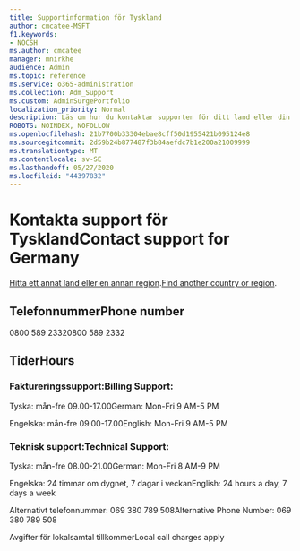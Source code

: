 ```yaml
---
title: Supportinformation för Tyskland
author: cmcatee-MSFT
f1.keywords:
- NOCSH
ms.author: cmcatee
manager: mnirkhe
audience: Admin
ms.topic: reference
ms.service: o365-administration
ms.collection: Adm_Support
ms.custom: AdminSurgePortfolio
localization_priority: Normal
description: Läs om hur du kontaktar supporten för ditt land eller din region.
ROBOTS: NOINDEX, NOFOLLOW
ms.openlocfilehash: 21b7700b33304ebae8cff50d1955421b095124e8
ms.sourcegitcommit: 2d59b24b877487f3b84aefdc7b1e200a21009999
ms.translationtype: MT
ms.contentlocale: sv-SE
ms.lasthandoff: 05/27/2020
ms.locfileid: "44397832"
---
```

# <a name="contact-support-for-germany"></a><span data-ttu-id="ecd30-103">Kontakta support för Tyskland</span><span class="sxs-lookup"><span data-stu-id="ecd30-103">Contact support for Germany</span></span>

<span data-ttu-id="ecd30-104">[Hitta ett annat land eller en annan region](../contact-support-for-business-products.md).</span><span class="sxs-lookup"><span data-stu-id="ecd30-104">[Find another country or region](../contact-support-for-business-products.md).</span></span>

## <a name="phone-number"></a><span data-ttu-id="ecd30-105">Telefonnummer</span><span class="sxs-lookup"><span data-stu-id="ecd30-105">Phone number</span></span>
<span data-ttu-id="ecd30-106">0800 589 2332</span><span class="sxs-lookup"><span data-stu-id="ecd30-106">0800 589 2332</span></span>

## <a name="hours"></a><span data-ttu-id="ecd30-107">Tider</span><span class="sxs-lookup"><span data-stu-id="ecd30-107">Hours</span></span>
### <a name="billing-support"></a><span data-ttu-id="ecd30-108">Faktureringssupport:</span><span class="sxs-lookup"><span data-stu-id="ecd30-108">Billing Support:</span></span>

<span data-ttu-id="ecd30-109">Tyska: mån-fre 09.00-17.00</span><span class="sxs-lookup"><span data-stu-id="ecd30-109">German: Mon-Fri 9 AM-5 PM</span></span>

<span data-ttu-id="ecd30-110">Engelska: mån-fre 09.00-17.00</span><span class="sxs-lookup"><span data-stu-id="ecd30-110">English: Mon-Fri 9 AM-5 PM</span></span>

### <a name="technical-support"></a><span data-ttu-id="ecd30-111">Teknisk support:</span><span class="sxs-lookup"><span data-stu-id="ecd30-111">Technical Support:</span></span>

<span data-ttu-id="ecd30-112">Tyska: mån-fre 08.00-21.00</span><span class="sxs-lookup"><span data-stu-id="ecd30-112">German: Mon-Fri 8 AM-9 PM</span></span>

<span data-ttu-id="ecd30-113">Engelska: 24 timmar om dygnet, 7 dagar i veckan</span><span class="sxs-lookup"><span data-stu-id="ecd30-113">English: 24 hours a day, 7 days a week</span></span>

<span data-ttu-id="ecd30-114">Alternativt telefonnummer: 069 380 789 508</span><span class="sxs-lookup"><span data-stu-id="ecd30-114">Alternative Phone Number: 069 380 789 508</span></span>

<span data-ttu-id="ecd30-115">Avgifter för lokalsamtal tillkommer</span><span class="sxs-lookup"><span data-stu-id="ecd30-115">Local call charges apply</span></span>
